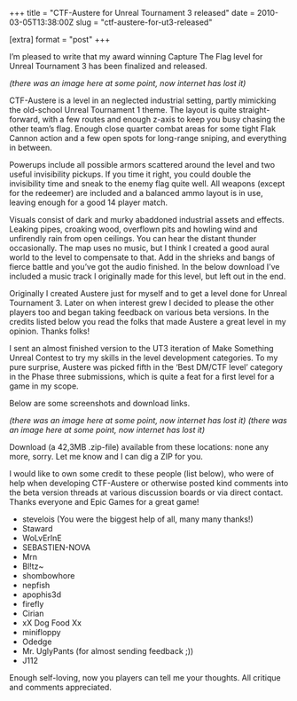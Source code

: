 +++
title = "CTF-Austere for Unreal Tournament 3 released"
date =  2010-03-05T13:38:00Z
slug = "ctf-austere-for-ut3-released"

[extra]
format = "post"
+++

I’m pleased to write that my award winning Capture The Flag level for Unreal
Tournament 3 has been finalized and released.

_(there was an image here at some point, now internet has lost it)_

CTF-Austere is a level in an neglected industrial setting, partly mimicking the
old-school Unreal Tournament 1 theme. The layout is quite straight-forward, with
a few routes and enough z-axis to keep you busy chasing the other team’s flag.
Enough close quarter combat areas for some tight Flak Cannon action and a few
open spots for long-range sniping, and everything in between.

Powerups include all possible armors scattered around the level and two useful
invisibility pickups. If you time it right, you could double the invisibility
time and sneak to the enemy flag quite well. All weapons (except for the
redeemer) are included and a balanced ammo layout is in use, leaving enough for
a good 14 player match.

Visuals consist of dark and murky abaddoned industrial assets and effects.
Leaking pipes, croaking wood, overflown pits and howling wind and unfirendly
rain from open ceilings. You can hear the distant thunder occasionally. The map
uses no music, but I think I created a good aural world to the level to
compensate to that. Add in the shrieks and bangs of fierce battle and you’ve got
the audio finished. In the below download I’ve included a music track I
originally made for this level, but left out in the end.

Originally I created Austere just for myself and to get a level done for Unreal
Tournament 3. Later on when interest grew I decided to please the other players
too and began taking feedback on various beta versions. In the credits listed
below you read the folks that made Austere a great level in my opinion. Thanks
folks!

I sent an almost finished version to the UT3 iteration of Make Something Unreal
Contest to try my skills in the level development categories. To my pure
surprise, Austere was picked fifth in the ‘Best DM/CTF level’ category in the
Phase three submissions, which is quite a feat for a first level for a game in
my scope.

Below are some screenshots and download links.

_(there was an image here at some point, now internet has lost it)_
_(there was an image here at some point, now internet has lost it)_

Download (a 42,3MB .zip-file) available from these locations: none any more,
sorry. Let me know and I can dig a ZIP for you.

I would like to own some credit to these people (list below), who were of help
when developing CTF-Austere or otherwise posted kind comments into the beta
version threads at various discussion boards or via direct contact. Thanks
everyone and Epic Games for a great game!

- stevelois (You were the biggest help of all, many many thanks!)
- Staward
- WoLvErInE
- SEBASTIEN-NOVA
- Mrn
- Bl!tz~
- shombowhore
- nepfish
- apophis3d
- firefly
- Cirian
- xX Dog Food Xx
- minifloppy
- Odedge
- Mr. UglyPants (for almost sending feedback ;))
- J112

Enough self-loving, now you players can tell me your thoughts. All critique and
comments appreciated.